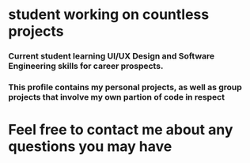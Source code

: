 # student working on countless projects
### Current student learning UI/UX Design and Software Engineering skills for career prospects.
### This profile contains my personal projects, as well as group projects that involve my own partion of code in respect
# Feel free to contact me about any questions you may have
